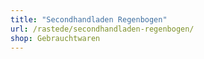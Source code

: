 ```yaml
---
title: "Secondhandladen Regenbogen"
url: /rastede/secondhandladen-regenbogen/
shop: Gebrauchtwaren
---
```


